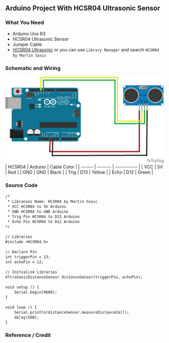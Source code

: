 ## Arduino Project With HCSR04 Ultrasonic Sensor

### What You Need
- Arduino Uno R3
- HCSR04 Ultrasonic Sensor
- Jumper Cable
- [HCSR04 Ultrasonic](../Libraries/HCSR04-by-Martin-Sosic.zip) or you can use `Library Manager` and search `HCSR04 by Martin Sosic` 

### Schematic and Wiring
![Schema-SG90_Servo](./Schematic-HCSR04_Ultrasonic.png)
| HCSR04 | Arduino | Cable Color |
| ------ | ------- | ----------- |
| VCC    | 5V      | Red         |
| GND    | GND     | Black       |
| Trig   | D13     | Yellow      |
| Echo   | D12     | Green       |

### Source Code
```arduino
/*
 * Libranies Name: HCSR04 by Martin Sosic
 * VCC HCSR04 to 5V Arduino
 * GND HCSR04 to GND Arduino
 * Trig Pin HCSR04 to D13 Arduino
 * Echo Pin HCSR04 to D12 Arduino
*/

// Libraries
#include <HCSR04.h>

// Declare Pin
int triggerPin = 13;
int echoPin = 12;

// Initialize Libraries
UltraSonicDistanceSensor distanceSensor(triggerPin, echoPin);

void setup () {
    Serial.begin(9600);
}

void loop () {
    Serial.println(distanceSensor.measureDistanceCm());
    delay(500);
}
```

### Reference / Credit
